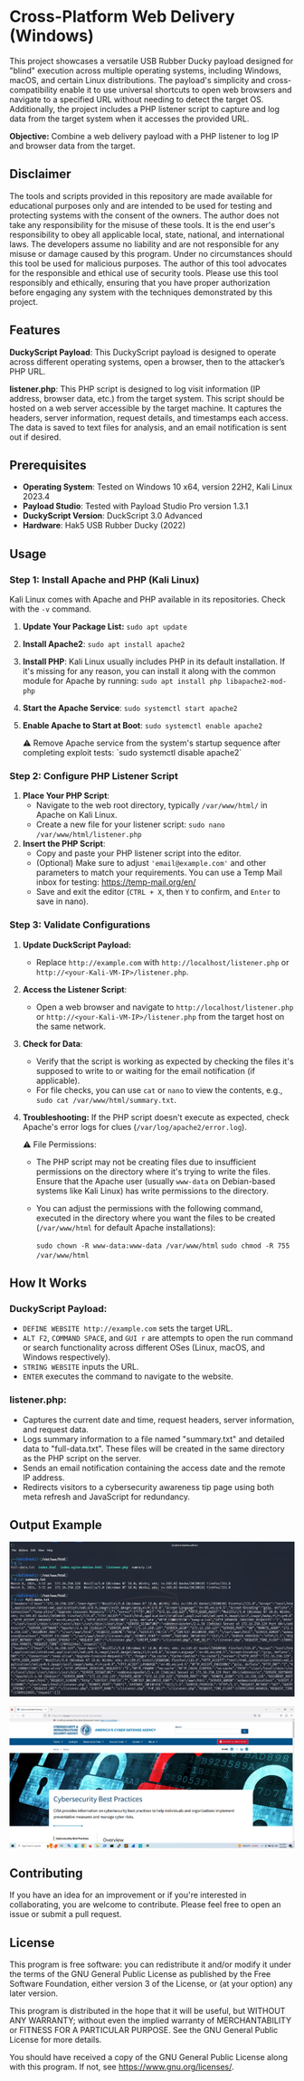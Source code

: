 # Cross-Platform Web Delivery (Windows)

This project showcases a versatile USB Rubber Ducky payload designed for "blind" execution across multiple operating systems, including Windows, macOS, and certain Linux distributions. The payload's simplicity and cross-compatibility enable it to use universal shortcuts to open web browsers and navigate to a specified URL without needing to detect the target OS. Additionally, the project includes a PHP listener script to capture and log data from the target system when it accesses the provided URL.

**Objective:** Combine a web delivery payload with a PHP listener to log IP and browser data from the target.

## Disclaimer

The tools and scripts provided in this repository are made available for educational purposes only and are intended to be used for testing and protecting systems with the consent of the owners. The author does not take any responsibility for the misuse of these tools. It is the end user's responsibility to obey all applicable local, state, national, and international laws. The developers assume no liability and are not responsible for any misuse or damage caused by this program. Under no circumstances should this tool be used for malicious purposes. The author of this tool advocates for the responsible and ethical use of security tools. Please use this tool responsibly and ethically, ensuring that you have proper authorization before engaging any system with the techniques demonstrated by this project.

## Features

**DuckyScript Payload**: This DuckyScript payload is designed to operate across different operating systems, open a browser, then to the attacker’s PHP URL.

**listener.php**: This PHP script is designed to log visit information (IP address, browser data, etc.) from the target system. This script should be hosted on a web server accessible by the target machine. It captures the headers, server information, request details, and timestamps each access. The data is saved to text files for analysis, and an email notification is sent out if desired.

## Prerequisites

- **Operating System**: Tested on Windows 10 x64, version 22H2, Kali Linux 2023.4
- **Payload Studio**: Tested with Payload Studio Pro version 1.3.1
- **DuckyScript Version**: DuckScript 3.0 Advanced
- **Hardware**: Hak5 USB Rubber Ducky (2022)

## Usage

### Step 1: **Install Apache and PHP (Kali Linux)**

Kali Linux comes with Apache and PHP available in its repositories. Check with the `-v` command.

1. **Update Your Package List:** `sudo apt update`
2. **Install Apache2**: `sudo apt install apache2`
3. **Install PHP**: Kali Linux usually includes PHP in its default installation. If it's missing for any reason, you can install it along with the common module for Apache by running: `sudo apt install php libapache2-mod-php`
4. **Start the Apache Service**: `sudo systemctl start apache2`
5. **Enable Apache to Start at Boot**: `sudo systemctl enable apache2`
    
    <aside>
    ⚠️ Remove Apache service from the system's startup sequence after completing exploit tests: `sudo systemctl disable apache2`
    
    </aside>
    

### **Step 2: Configure PHP Listener Script**

1. **Place Your PHP Script**:
    - Navigate to the web root directory, typically `/var/www/html/` in Apache on Kali Linux.
    - Create a new file for your listener script: `sudo nano /var/www/html/listener.php`
2. **Insert the PHP Script**:
    - Copy and paste your PHP listener script into the editor.
    - (Optional) Make sure to adjust  `'email@example.com'` and other parameters to match your requirements. You can use a Temp Mail inbox for testing: https://temp-mail.org/en/
    - Save and exit the editor (`CTRL + X`, then `Y` to confirm, and `Enter` to save in nano).

### **Step 3: Validate Configurations**

1. **Update DuckScript Payload:**
    - Replace `http://example.com` with `http://localhost/listener.php` or `http://<your-Kali-VM-IP>/listener.php`.
2. **Access the Listener Script**:
    - Open a web browser and navigate to `http://localhost/listener.php` or `http://<your-Kali-VM-IP>/listener.php` from the target host on the same network.
3. **Check for Data**:
    - Verify that the script is working as expected by checking the files it's supposed to write to or waiting for the email notification (if applicable).
    - For file checks, you can use `cat` or `nano` to view the contents, e.g., `sudo cat /var/www/html/summary.txt`.
4. **Troubleshooting:** If the PHP script doesn't execute as expected, check Apache's error logs for clues (`/var/log/apache2/error.log`).
    
    <aside>
    ⚠️ File Permissions:
    
    - The PHP script may not be creating files due to insufficient permissions on the directory where it's trying to write the files. Ensure that the Apache user (usually `www-data` on Debian-based systems like Kali Linux) has write permissions to the directory.
    - You can adjust the permissions with the following command, executed in the directory where you want the files to be created (`/var/www/html` for default Apache installations):
        
        `sudo chown -R www-data:www-data /var/www/html`
        `sudo chmod -R 755 /var/www/html`
        
    </aside>
    

## How It Works

### DuckyScript Payload:

- `DEFINE WEBSITE http://example.com` sets the target URL.
- `ALT F2`, `COMMAND SPACE`, and `GUI r` are attempts to open the run command or search functionality across different OSes (Linux, macOS, and Windows respectively).
- `STRING WEBSITE` inputs the URL.
- `ENTER` executes the command to navigate to the website.

### **listener.php**:

- Captures the current date and time, request headers, server information, and request data.
- Logs summary information to a file named "summary.txt" and detailed data to "full-data.txt". These files will be created in the same directory as the PHP script on the server.
- Sends an email notification containing the access date and the remote IP address.
- Redirects visitors to a cybersecurity awareness tip page using both meta refresh and JavaScript for redundancy.

## Output Example

![DuckyScript Payload Results](/images/web_exec_results.png)

![DuckyScript Payload Results](/images/url_destination.png)

## Contributing

If you have an idea for an improvement or if you're interested in collaborating, you are welcome to contribute. Please feel free to open an issue or submit a pull request.

## License

This program is free software: you can redistribute it and/or modify it under the terms of the GNU General Public License as published by the Free Software Foundation, either version 3 of the License, or (at your option) any later version.

This program is distributed in the hope that it will be useful, but WITHOUT ANY WARRANTY; without even the implied warranty of MERCHANTABILITY or FITNESS FOR A PARTICULAR PURPOSE. See the GNU General Public License for more details.

You should have received a copy of the GNU General Public License along with this program. If not, see https://www.gnu.org/licenses/.
